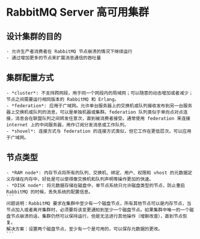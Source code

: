 # RabbitMQ Server 高可用集群

## 设计集群的目的
	- 允许生产者消费者在 RabbitMQ 节点崩溃的情况下继续运行
	- 通过增加更多的节点来扩展消息通信的吞吐量

## 集群配置方式
	- *cluster*: 不支持跨网段，用于同一个网段内的局域网；可以随意的动态增加或者减少；节点之间需要运行相同版本的 RabbitMQ 和 Erlang。
	- *federation*: 应用于广域网。允许单台服务器上的交换机或队列接收发布到另一台服务器上交换机或队列的消息，可以是单独机器或集群。federation 队列类似于单向点对点连接，消息会在联盟队列之间转发任意次，直到被消费者接受。通常使用 federation 来连接 internet 上的中间服务器，用作订阅分发消息或工作队列。
	- *shovel*: 连接方式与 federation 的连接方式类似，但它工作在更低层次。可以应用于广域网。

## 节点类型
	- *RAM node*: 内存节点将所有的队列、交换机、绑定、用户、权限和 vhost 的元数据定义存储在内存中，好处是可以使得像交换机和队列声明等操作更加的快速。
	- *DISK node*: 将元数据存储在磁盘中，单节点系统只允许磁盘类型的节点，防止重启 RabbitMQ 的时候，丢失系统的配置信息。
	```
	问题说明：RabbitMQ 要求在集群中至少有一个磁盘节点，所有其他节点可以是内存节点，当节点加入或者离开集群时，必须要将该变更通知到至少一个磁盘节点。如果集群中唯一的一个磁盘节点崩溃的话，集群仍然可以保持运行，但是无法进行其他操作（增删改查），直到节点恢复。
    解决方案：设置两个磁盘节点，至少有一个是可用的，可以保存元数据的更改。
	```
